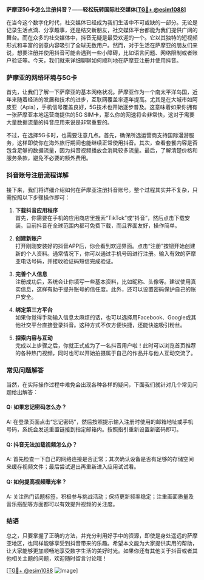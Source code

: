 **萨摩亚5G卡怎么注册抖音？——轻松玩转国际社交媒体[[TG💪+ @esim1088](https://t.me/s/esim1088)]**

在当今这个数字化时代，社交媒体已经成为我们生活中不可或缺的一部分。无论是记录生活点滴、分享趣事，还是结交新朋友，社交媒体平台都能为我们提供广阔的舞台。而在众多的社交媒体中，抖音无疑是最受欢迎的一个。它以其独特的短视频形式和丰富的创意内容吸引了全球无数用户。然而，对于生活在萨摩亚的朋友们来说，想要注册并使用抖音可能会遇到一些小障碍，比如语言问题、网络限制或者账户验证等。今天，我们就来详细聊聊如何顺利地在萨摩亚注册并使用抖音。

### 萨摩亚的网络环境与5G卡

首先，让我们了解一下萨摩亚的基本网络状况。萨摩亚作为一个南太平洋岛国，近年来随着经济的发展和技术的进步，互联网覆盖率逐年提高。尤其是在大城市如阿皮亚（Apia），手机信号覆盖良好，5G技术也开始逐步普及。这意味着如果你拥有一张萨摩亚本地运营商提供的5G SIM卡，那么你的网速将会非常快，这对于需要大量数据流量的抖音应用来说是非常重要的。

不过，在选择5G卡时，也需要注意几点。首先，确保所选运营商支持国际漫游服务，这样即使你在海外旅行期间也能继续正常使用抖音。其次，查看套餐内容是否包含足够的数据流量，因为抖音视频播放会消耗较多流量。最后，了解清楚价格和服务条款，避免不必要的额外费用。

### 抖音账号注册流程详解

接下来，我们将详细介绍如何在萨摩亚注册抖音账号。整个过程其实并不复杂，只需按照以下步骤操作即可：

1. **下载抖音应用程序**  
   首先，你需要在手机的应用商店里搜索“TikTok”或“抖音”，然后点击下载安装。目前抖音在全球范围内都可免费下载，而且界面友好，操作简单。

2. **创建新账户**  
   打开刚刚安装好的抖音APP后，你会看到欢迎界面。点击“注册”按钮开始创建新的个人资料。通常情况下，你可以通过手机号码进行注册。输入有效的萨摩亚电话号码，并接收验证码短信完成验证。

3. **完善个人信息**  
   注册成功后，系统会让你填写一些基本资料，比如昵称、头像等。建议使用真实信息，这样有助于提升账号的信任度。此外，还可以设置密码保护自己的账户安全。

4. **绑定第三方平台**  
   如果你觉得手动输入信息太麻烦的话，也可以选择用Facebook、Google或其他社交平台直接登录抖音。这种方式不仅方便快捷，还能快速吸引粉丝。

5. **探索内容与互动**  
   完成以上步骤之后，你就正式成为了一名抖音用户啦！此时可以浏览首页推荐的各种热门视频，同时也可以开始拍摄属于自己的作品并与他人互动交流了。

### 常见问题解答

当然，在实际操作过程中难免会出现各种各样的疑问，下面我们就针对几个常见问题给出解答：

#### Q: 如果忘记密码怎么办？
A: 在登录页面点击“忘记密码”，然后按照提示输入注册时使用的邮箱地址或手机号码，系统会发送重置链接到指定邮箱内。按照指引重新设置新密码即可。

#### Q: 抖音无法加载视频怎么办？
A: 首先检查一下自己的网络连接是否正常；其次确认设备是否有足够的存储空间来缓存视频文件；最后尝试退出再重新进入应用试试看。

#### Q: 如何提高视频曝光率？
A: 关注热门话题标签，积极参与挑战活动；保持更新频率稳定；注重画面质量及音乐搭配等方面都可以有效提升视频的关注度。

### 结语

总之，只要掌握了正确的方法，并充分利用好手中的资源，即使是身处遥远的萨摩亚地区，也同样能够享受到抖音带来的乐趣。希望本文能为大家提供实用的帮助，让大家能够更加顺畅地享受数字生活的美好时光。如果你还有其他关于抖音或者其他相关主题的问题，欢迎随时留言讨论哦！

[[TG💪+ @esim1088](https://t.me/s/esim1088) ![Image](https://i.postimg.cc/4NQfJmqS/Snipaste-2025-05-13-00-14-12.png)]
